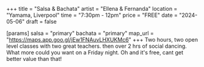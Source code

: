 +++
title = "Salsa & Bachata"
artist = "Ellena & Fernanda"
location = "Yamama, Liverpool"
time = "7:30pm - 12pm"
price = "FREE"
date = "2024-05-06"
draft = false

[params]
salsa = "primary"
bachata = "primary"
map_url = "https://maps.app.goo.gl/jEw1FNAuvLHXUKMc6"
+++
Two hours, two open level classes with two great teachers. then over 2 hrs of social dancing. What more could you want on a Friday night. Oh and it's free, cant get better value than that!